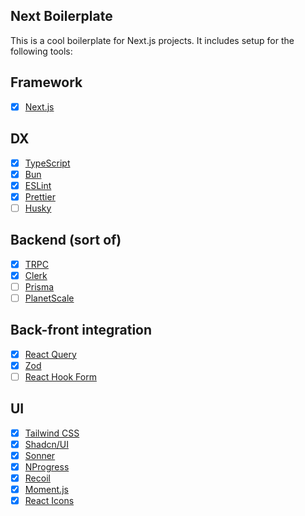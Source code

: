 ## Next Boilerplate

This is a cool boilerplate for Next.js projects. It includes setup for the following tools:

## Framework

- [x] [Next.js](https://nextjs.org/)

## DX

- [x] [TypeScript](https://www.typescriptlang.org/)
- [x] [Bun](https://bun.sh/)
- [x] [ESLint](https://eslint.org/)
- [x] [Prettier](https://prettier.io/)
- [ ] [Husky](https://typicode.github.io/husky/)

## Backend (sort of)

- [x] [TRPC](https://trpc.io/)
- [x] [Clerk](https://clerk.dev/)
- [ ] [Prisma](https://www.prisma.io/)
- [ ] [PlanetScale](https://planetscale.com/)

## Back-front integration

- [x] [React Query](https://react-query.tanstack.com/)
- [x] [Zod](https://zod.dev/)
- [ ] [React Hook Form](https://react-hook-form.com/)

## UI

- [x] [Tailwind CSS](https://tailwindcss.com/)
- [x] [Shadcn/UI](https://ui.shadcn.com/)
- [x] [Sonner](https://sonner.emilkowal.ski/)
- [x] [NProgress](https://ricostacruz.com/nprogress/)
- [x] [Recoil](https://recoiljs.org/)
- [x] [Moment.js](https://momentjs.com/)
- [x] [React Icons](https://react-icons.github.io/react-icons/)
